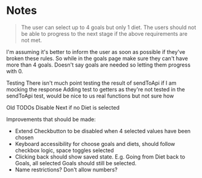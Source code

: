 # Notes

> The user can select up to 4 goals but only 1 diet.
> The users should not be able to progress to the next stage if the above
requirements are not met.

I'm assuming it's better to inform the user as soon as possible if they've broken these rules. So while in the goals page make sure they can't have more than 4 goals. Doesn't say goals are needed so letting them progress with 0.

Testing
There isn't much point testing the result of sendToApi if I am mocking the response
Adding test to getters as they're not tested in the sendToApi test, would be nice to us real functions but not sure how

Old TODOs
Disable Next if no Diet is selected


Improvements that should be made:
- Extend Checkbutton to be disabled when 4 selected values have been chosen
- Keyboard accessibility for choose goals and diets, should follow checkbox logic, space toggles selected
- Clicking back should show saved state. E.g. Going from Diet back to Goals, all selected Goals should still be selected.
- Name restrictions? Don't allow numbers?

